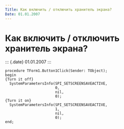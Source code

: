 ```yaml
---
Title: Как включить / отключить хранитель экрана?
Date: 01.01.2007
---
```


Как включить / отключить хранитель экрана?
==========================================

::: {.date}
01.01.2007
:::

    procedure TForm1.Button1Click(Sender: TObject);
    begin
    {Turn it off}
      SystemParametersInfo(SPI_SETSCREENSAVEACTIVE,
                           0,
                           nil,
                           0);
    {Turn it on}
      SystemParametersInfo(SPI_SETSCREENSAVEACTIVE,
                           1,
                           nil,
                           0);
    end;
